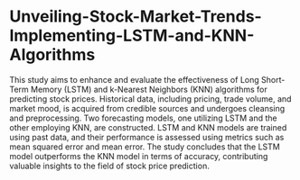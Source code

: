# Unveiling-Stock-Market-Trends-Implementing-LSTM-and-KNN-Algorithms

This study aims to enhance and evaluate the effectiveness of Long Short-Term Memory (LSTM) and k-Nearest Neighbors (KNN) algorithms for predicting stock prices. Historical data, including pricing, trade volume, and market mood, is acquired from credible sources and undergoes cleansing and preprocessing. Two forecasting models, one utilizing LSTM and the other employing KNN, are constructed. LSTM and KNN models are trained using past data, and their performance is assessed using metrics such as mean squared error and mean error. The study concludes that the LSTM model outperforms the KNN model in terms of accuracy, contributing valuable insights to the field of stock price prediction.
